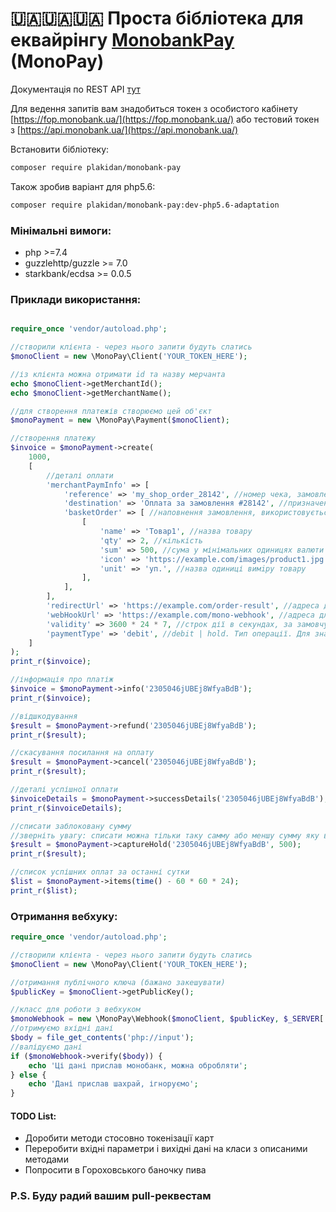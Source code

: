 # 🇺🇦🇺🇦🇺🇦 Проста бібліотека для еквайрінгу [MonobankPay](https://api.monobank.ua/) (MonoPay)
Документація по REST API [тут](https://api.monobank.ua/docs/acquiring.html)

Для ведення запитів вам знадобиться токен з особистого кабінету [https://fop.monobank.ua/](https://fop.monobank.ua/) або тестовий токен з [https://api.monobank.ua/](https://api.monobank.ua/)

Встановити бібліотеку:
```bash
composer require plakidan/monobank-pay
```
Також зробив варіант для php5.6:
```bash
composer require plakidan/monobank-pay:dev-php5.6-adaptation
```

### Мінімальні вимоги:
* php >=7.4
* guzzlehttp/guzzle >= 7.0
* starkbank/ecdsa >= 0.0.5

### Приклади використання:
```php

require_once 'vendor/autoload.php';

//створили клієнта - через нього запити будуть слатись
$monoClient = new \MonoPay\Client('YOUR_TOKEN_HERE');

//із клієнта можна отримати id та назву мерчанта
echo $monoClient->getMerchantId();
echo $monoClient->getMerchantName();

//для створення платежів створюємо цей об'єкт
$monoPayment = new \MonoPay\Payment($monoClient);

//створення платежу
$invoice = $monoPayment->create(
    1000,
    [
        //деталі оплати
        'merchantPaymInfo' => [
            'reference' => 'my_shop_order_28142', //номер чека, замовлення, тощо; визначається мерчантом (вами)
            'destination' => 'Оплата за замовлення #28142', //призначення платежу
            'basketOrder' => [ //наповнення замовлення, використовується для відображення кошика замовлення
                [
                    'name' => 'Товар1', //назва товару
                    'qty' => 2, //кількість
                    'sum' => 500, //сума у мінімальних одиницях валюти за одиницю товару
                    'icon' => 'https://example.com/images/product1.jpg', //посилання на зображення товару
                    'unit' => 'уп.', //назва одиниці вимiру товару
                ],
            ],
        ],
        'redirectUrl' => 'https://example.com/order-result', //адреса для повернення (GET) - на цю адресу буде переадресовано користувача після завершення оплати (у разі успіху або помилки)
        'webHookUrl' => 'https://example.com/mono-webhook', //адреса для CallBack (POST) – на цю адресу буде надіслано дані про стан платежу при кожній зміні статусу. Зміст тіла запиту ідентичний відповіді запиту “перевірки статусу рахунку”
        'validity' => 3600 * 24 * 7, //строк дії в секундах, за замовчуванням рахунок перестає бути дійсним через 24 години
        'paymentType' => 'debit', //debit | hold. Тип операції. Для значення hold термін складає 9 днів. Якщо через 9 днів холд не буде фіналізовано — він скасовується
    ]
);
print_r($invoice);

//інформація про платіж
$invoice = $monoPayment->info('2305046jUBEj8WfyaBdB');
print_r($invoice);

//відшкодування
$result = $monoPayment->refund('2305046jUBEj8WfyaBdB');
print_r($result);

//скасування посилання на оплату
$result = $monoPayment->cancel('2305046jUBEj8WfyaBdB');
print_r($result);

//деталі успішної оплати
$invoiceDetails = $monoPayment->successDetails('2305046jUBEj8WfyaBdB');
print_r($invoiceDetails);

//списати заблоковану сумму
//зверніть увагу: списати можна тільки таку самму або меншу сумму яку ви заблокували
$result = $monoPayment->captureHold('2305046jUBEj8WfyaBdB', 500);
print_r($result);

//список успішних оплат за останні сутки
$list = $monoPayment->items(time() - 60 * 60 * 24);
print_r($list);
```

### Отримання вебхуку:
```php
require_once 'vendor/autoload.php';

//створили клієнта - через нього запити будуть слатись
$monoClient = new \MonoPay\Client('YOUR_TOKEN_HERE');

//отримання публічного ключа (бажано закешувати)
$publicKey = $monoClient->getPublicKey();

//класс для роботи з вебхуком
$monoWebhook = new \MonoPay\Webhook($monoClient, $publicKey, $_SERVER['HTTP_X_SIGN']);
//отримуємо вхідні дані
$body = file_get_contents('php://input');
//валідуємо дані
if ($monoWebhook->verify($body)) {
    echo 'Ці дані прислав монобанк, можна обробляти';
} else {
    echo 'Дані прислав шахрай, ігноруємо';
}
```

#### TODO List:
* Доробити методи стосовно токенізації карт
* Переробити вхідні параметри і вихідні дані на класи з описаними методами
* Попросити в Гороховського баночку пива

### P.S. Буду радий вашим pull-реквестам
